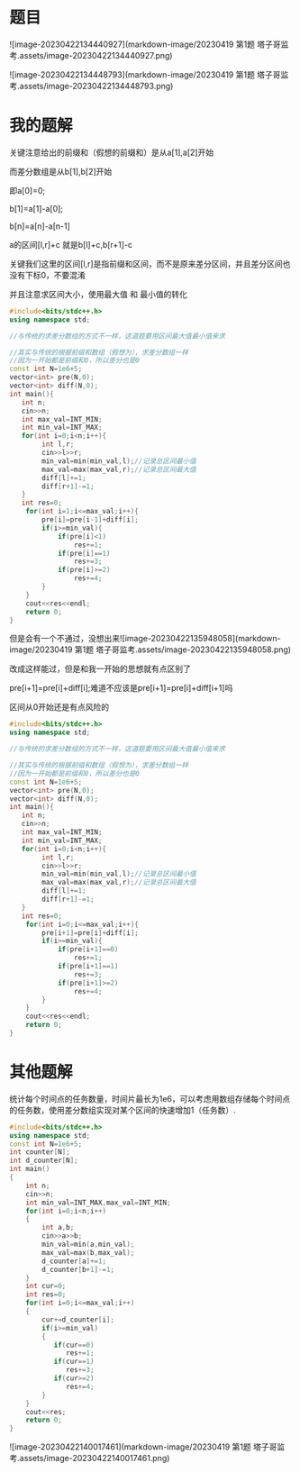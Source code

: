 # 题目

![image-20230422134440927](markdown-image/20230419 第1题 塔子哥监考.assets/image-20230422134440927.png)

![image-20230422134448793](markdown-image/20230419 第1题 塔子哥监考.assets/image-20230422134448793.png)



# 我的题解

关键注意给出的前缀和（假想的前缀和）是从a[1],a[2]开始

而差分数组是从b[1],b[2]开始

即a[0]=0;

b[1]=a[1]-a[0];

b[n]=a[n]-a[n-1]

a的区间[l,r]+c 就是b[l]+c,b[r+1]-c

关键我们这里的区间[l,r]是指前缀和区间，而不是原来差分区间，并且差分区间也没有下标0，不要混淆



并且注意求区间大小，使用最大值 和 最小值的转化

```cpp
#include<bits/stdc++.h>
using namespace std;

//与传统的求差分数组的方式不一样，这道题要用区间最大值最小值来求

//其实与传统的根据前缀和数组（假想为），求差分数组一样
//因为一开始都是前缀和0，所以差分也是0
const int N=1e6+5;
vector<int> pre(N,0);
vector<int> diff(N,0);
int main(){ 
   int n;
   cin>>n;
   int max_val=INT_MIN;
   int min_val=INT_MAX;
   for(int i=0;i<n;i++){
        int l,r;
        cin>>l>>r;
        min_val=min(min_val,l);//记录总区间最小值
        max_val=max(max_val,r);//记录总区间最大值
        diff[l]+=1;
        diff[r+1]-=1;
   }
   int res=0;
    for(int i=1;i<=max_val;i++){
        pre[i]=pre[i-1]+diff[i];
        if(i>=min_val){
            if(pre[i]<1)
                res+=1;
            if(pre[i]==1)
                res+=3;
            if(pre[i]>=2)
                res+=4;
        }
    }
    cout<<res<<endl;
    return 0;
}
```



但是会有一个不通过，没想出来![image-20230422135948058](markdown-image/20230419 第1题 塔子哥监考.assets/image-20230422135948058.png)

改成这样能过，但是和我一开始的思想就有点区别了

pre[i+1]=pre[i]+diff[i];难道不应该是pre[i+1]=pre[i]+diff[i+1]吗

区间从0开始还是有点风险的

```cpp
#include<bits/stdc++.h>
using namespace std;

//与传统的求差分数组的方式不一样，这道题要用区间最大值最小值来求

//其实与传统的根据前缀和数组（假想为），求差分数组一样
//因为一开始都是前缀和0，所以差分也是0
const int N=1e6+5;
vector<int> pre(N,0);
vector<int> diff(N,0);
int main(){ 
   int n;
   cin>>n;
   int max_val=INT_MIN;
   int min_val=INT_MAX;
   for(int i=0;i<n;i++){
        int l,r;
        cin>>l>>r;
        min_val=min(min_val,l);//记录总区间最小值
        max_val=max(max_val,r);//记录总区间最大值
        diff[l]+=1;
        diff[r+1]-=1;
   }
   int res=0;
    for(int i=0;i<=max_val;i++){
        pre[i+1]=pre[i]+diff[i];
        if(i>=min_val){
            if(pre[i+1]==0)
                res+=1;
            if(pre[i+1]==1)
                res+=3;
            if(pre[i+1]>=2)
                res+=4;
        }
    }
    cout<<res<<endl;
    return 0;
}
```



# 其他题解



统计每个时间点的任务数量，时间片最长为1e6，可以考虑用数组存储每个时间点的任务数，使用差分数组实现对某个区间的快速增加1（任务数）.

```cpp
#include<bits/stdc++.h>
using namespace std;
const int N=1e6+5;
int counter[N];
int d_counter[N];
int main()
{
    int n;
    cin>>n;
    int min_val=INT_MAX,max_val=INT_MIN;
    for(int i=0;i<n;i++)
    {
        int a,b;
        cin>>a>>b;
        min_val=min(a,min_val);
        max_val=max(b,max_val);
        d_counter[a]+=1;
        d_counter[b+1]-=1;
    }
    int cur=0;
    int res=0;
    for(int i=0;i<=max_val;i++)
    {
        cur+=d_counter[i];
        if(i>=min_val)
        {
           if(cur==0)
              res+=1;
           if(cur==1)
              res+=3;
           if(cur>=2)
              res+=4;
        }
    }
    cout<<res;
    return 0;
}

```

![image-20230422140017461](markdown-image/20230419 第1题 塔子哥监考.assets/image-20230422140017461.png)



















